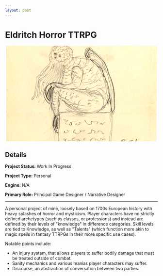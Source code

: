 ```yaml
---
layout: post
---
```

# Eldritch Horror TTRPG
![Image](/assets/images/ttrpg.png)
## Details
**Project Status:** Work In Progress

**Project Type:** Personal

**Engine:** N/A

**Primary Role:** Principal Game Designer / Narrative Designer

---
A personal project of mine, loosely based on 1700s European history with heavy splashes of horror and mysticism. Player characters have no strictly defined archetypes (such as classes, or professions) and instead are defined by their levels of "knowledge" in difference categories. Skill levels are tied to Knowledge, as well as "Talents" (which function more akin to magic spells in fantasy TTRPGs in their more specific use cases).

Notable points include:

- An injury system, that allows players to suffer bodily damage that must be treated outside of combat.
- Sanity mechanics and various manias player characters may suffer.
- Discourse, an abstraction of conversation between two parties.
